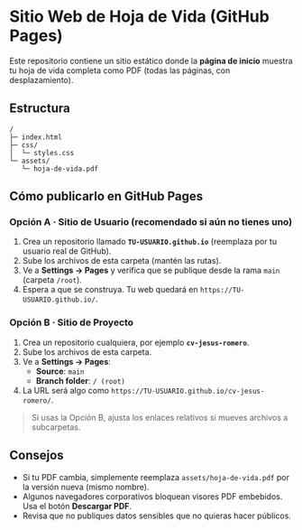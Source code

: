 # Sitio Web de Hoja de Vida (GitHub Pages)

Este repositorio contiene un sitio estático donde la **página de inicio** muestra tu hoja de vida completa como PDF (todas las páginas, con desplazamiento).

## Estructura
```
/
├─ index.html
├─ css/
│  └─ styles.css
└─ assets/
   └─ hoja-de-vida.pdf
```

## Cómo publicarlo en GitHub Pages

### Opción A · Sitio de Usuario (recomendado si aún no tienes uno)
1. Crea un repositorio llamado **`TU-USUARIO.github.io`** (reemplaza por tu usuario real de GitHub).
2. Sube los archivos de esta carpeta (mantén las rutas).
3. Ve a **Settings → Pages** y verifica que se publique desde la rama `main` (carpeta `/root`).
4. Espera a que se construya. Tu web quedará en `https://TU-USUARIO.github.io/`.

### Opción B · Sitio de Proyecto
1. Crea un repositorio cualquiera, por ejemplo **`cv-jesus-romero`**.
2. Sube los archivos de esta carpeta.
3. Ve a **Settings → Pages**:
   - **Source**: `main`
   - **Branch folder**: `/ (root)`
4. La URL será algo como `https://TU-USUARIO.github.io/cv-jesus-romero/`.

> Si usas la Opción B, ajusta los enlaces relativos si mueves archivos a subcarpetas.

## Consejos
- Si tu PDF cambia, simplemente reemplaza `assets/hoja-de-vida.pdf` por la versión nueva (mismo nombre).
- Algunos navegadores corporativos bloquean visores PDF embebidos. Usa el botón **Descargar PDF**.
- Revisa que no publiques datos sensibles que no quieras hacer públicos.
